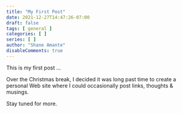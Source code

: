 ```yaml
---
title: "My First Post"
date: 2021-12-27T14:47:26-07:00
draft: false
tags: [ general ]
categories: [ ]
series: [ ]
author: "Shane Amante"
disableComments: true
---
```


This is my first post ...

 Over the Christmas break, I decided it was long past time to create a personal
 Web site where I could occasionally post links, thoughts & musings.

 Stay tuned for more.